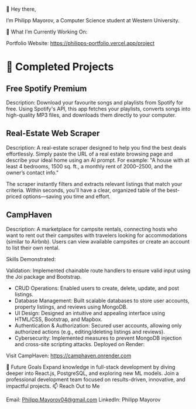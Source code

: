 👋 Hey there,

I’m Philipp Mayorov, a Computer Science student at Western University.

🚀 What I’m Currently Working On: 

Portfolio Website: https://philipps-portfolio.vercel.app/project

# 🌟 Completed Projects

## Free Spotify Premium

Description:
Download your favourite songs and playlists from Spotify for free. Using Spotify's API, this app fetches your playlists, converts songs into high-quality MP3 files, and downloads them directly to your computer.

## Real-Estate Web Scraper

Description:
A real-estate scraper designed to help you find the best deals effortlessly. Simply paste the URL of a real estate browsing page and describe your ideal home using an AI prompt.
For example:
"A house with at least 4 bedrooms, 1500 sq. ft., a monthly rent of $2000–$2500, and the owner’s contact info."

The scraper instantly filters and extracts relevant listings that match your criteria. Within seconds, you'll have a clear, organized table of the best-priced options—saving you time and effort.

## CampHaven

Description:
A marketplace for campsite rentals, connecting hosts who want to rent out their campsites with travelers looking for accommodations (similar to Airbnb). Users can view available campsites or create an account to list their own rental.

Skills Demonstrated:

Validation: Implemented chainable route handlers to ensure valid input using the Joi package and Bootstrap.
- CRUD Operations: Enabled users to create, delete, update, and post listings.
- Database Management: Built scalable databases to store user accounts, property listings, and reviews using MongoDB.
- UI Design: Designed an intuitive and appealing interface using HTML/CSS, Bootstrap, and Mapbox.
- Authentication & Authorization: Secured user accounts, allowing only authorized actions (e.g., editing/deleting listings and reviews).
- Cybersecurity: Implemented measures to prevent MongoDB injection and cross-site scripting attacks.
Deployed on Render:

Visit CampHaven: https://camphaven.onrender.com  

🌱 Future Goals
Expand knowledge in full-stack development by diving deeper into React.js, PostgreSQL, and exploring new ML models.
Join a professional development team focused on results-driven, innovative, and impactful projects.
📫 Reach Out to Me

Email: Philipp.Mayorov04@gmail.com
LinkedIn: Philipp Mayorov
